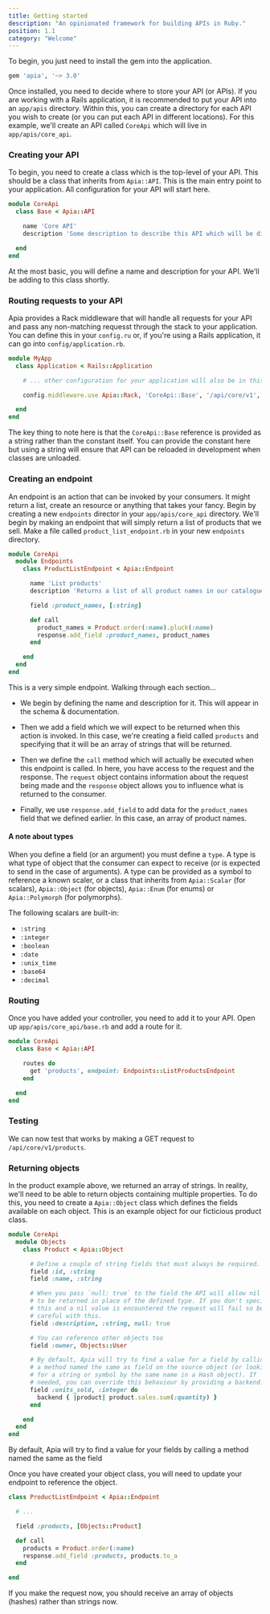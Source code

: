 ```yaml
---
title: Getting started
description: "An opinionated framework for building APIs in Ruby."
position: 1.1
category: "Welcome"
---
```


To begin, you just need to install the gem into the application.

```ruby
gem 'apia', '~> 3.0'
```

Once installed, you need to decide where to store your API (or APIs). If you are working with a Rails application, it is recommended to put your API into an `app/apis` directory. Within this, you can create a directory for each API you wish to create (or you can put each API in different locations). For this example, we'll create an API called `CoreApi` which will live in `app/apis/core_api`.

### Creating your API

To begin, you need to create a class which is the top-level of your API. This should be a class that inherits from `Apia::API`. This is the main entry point to your application. All configuration for your API will start here.

```ruby
module CoreApi
  class Base < Apia::API

    name 'Core API'
    description 'Some description to describe this API which will be displayed in the schema & documentation'

  end
end
```

At the most basic, you will define a name and description for your API. We'll be adding to this class shortly.

### Routing requests to your API

Apia provides a Rack middleware that will handle all requests for your API and pass any non-matching requesst through the stack to your application. You can define this in your `config.ru` or, if you're using a Rails application, it can go into `config/application.rb`.

```ruby
module MyApp
  class Application < Rails::Application

    # ... other configuration for your application will also be in this file.

    config.middleware.use Apia::Rack, 'CoreApi::Base', '/api/core/v1', development: Rails.env.development?

  end
end
```

The key thing to note here is that the `CoreApi::Base` reference is provided as a string rather than the constant itself. You can provide the constant here but using a string will ensure that API can be reloaded in development when classes are unloaded.

### Creating an endpoint

An endpoint is an action that can be invoked by your consumers. It might return a list, create an resource or anything that takes your fancy. Begin by creating a new `endpoints` director in your `app/apis/core_api` directory. We'll begin by making an endpoint that will simply return a list of products that we sell. Make a file called `product_list_endpoint.rb` in your new `endpoints` directory.

```ruby
module CoreApi
  module Endpoints
    class ProductListEndpoint < Apia::Endpoint

      name 'List products'
      description 'Returns a list of all product names in our catalogue'

      field :product_names, [:string]

      def call
        product_names = Product.order(:name).pluck(:name)
        response.add_field :product_names, product_names
      end

    end
  end
end
```

This is a very simple endpoint. Walking through each section...

- We begin by defining the name and description for it. This will appear in the schema & documentation.

- Then we add a field which we will expect to be returned when this action is invoked. In this case, we're creating a field called `products` and specifying that it will be an array of strings that will be returned.

- Then we define the `call` method which will actually be executed when this endpoint is called. In here, you have access to the request and the response. The `request` object contains information about the request being made and the `response` object allows you to influence what is returned to the consumer.

- Finally, we use `response.add_field` to add data for the `product_names` field that we defined earlier. In this case, an array of product names.

#### A note about types

When you define a field (or an argument) you must define a `type`. A type is what type of object that the consumer can expect to receive (or is expected to send in the case of arguments). A type can be provided as a symbol to reference a known scaler, or a class that inherits from `Apia::Scalar` (for scalars), `Apia::Object` (for objects), `Apia::Enum` (for enums) or `Apia::Polymorph` (for polymorphs).

The following scalars are built-in:

- `:string`
- `:integer`
- `:boolean`
- `:date`
- `:unix_time`
- `:base64`
- `:decimal`

### Routing

Once you have added your controller, you need to add it to your API. Open up `app/apis/core_api/base.rb` and add a route for it.

```ruby
module CoreApi
  class Base < Apia::API

    routes do
      get 'products', endpoint: Endpoints::ListProductsEndpoint
    end

  end
end
```

### Testing

We can now test that works by making a GET request to `/api/core/v1/products`.

### Returning objects

In the product example above, we returned an array of strings. In reality, we'll need to be able to return objects containing multiple properties. To do this, you need to create a `Apia::Object` class which defines the fields available on each object. This is an example object for our ficticious product class.

```ruby
module CoreApi
  module Objects
    class Product < Apia::Object

      # Define a couple of string fields that must always be required.
      field :id, :string
      field :name, :string

      # When you pass `null: true` to the field the API will allow nil values
      # to be returned in place of the defined type. If you don't specify
      # this and a nil value is encountered the request will fail so be
      # careful with this.
      field :description, :string, null: true

      # You can reference other objects too
      field :owner, Objects::User

      # By default, Apia will try to find a value for a field by calling
      # a method named the same as field on the source object (or looking
      # for a string or symbol by the same name in a Hash object). If
      # needed, you can override this behaviour by providing a backend.
      field :units_sold, :integer do
        backend { |product| product.sales.sum(:quantity) }
      end

    end
  end
end
```

By default, Apia will try to find a value for your fields by calling a method named the same as the field

Once you have created your object class, you will need to update your endpoint to reference the object.

```ruby
class ProductListEndpoint < Apia::Endpoint

  # ...

  field :products, [Objects::Product]

  def call
    products = Product.order(:name)
    response.add_field :products, products.to_a
  end

end
```

If you make the request now, you should receive an array of objects (hashes) rather than strings now.
